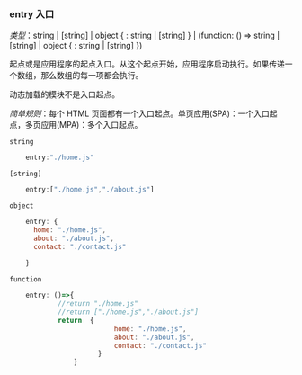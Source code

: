 ### entry 入口

*类型*：string | [string] | object { <key>: string | [string] } | (function: () => string | [string] | object { <key>: string | [string] })

起点或是应用程序的起点入口。从这个起点开始，应用程序启动执行。如果传递一个数组，那么数组的每一项都会执行。

动态加载的模块不是入口起点。

*简单规则*：每个 HTML 页面都有一个入口起点。单页应用(SPA)：一个入口起点，多页应用(MPA)：多个入口起点。

`string`

```javascript
	entry:"./home.js"
```

`[string]`

```javascript
	entry:["./home.js","./about.js"]
```

`object`

```javascript
	entry: {
	  home: "./home.js",
	  about: "./about.js",
	  contact: "./contact.js"
	  
	}
```

`function`

```javascript
	entry: ()=>{
			//return "./home.js"
			//return ["./home.js","./about.js"]
			return  {
						  home: "./home.js",
						  about: "./about.js",
						  contact: "./contact.js"
					  }
				}
```
